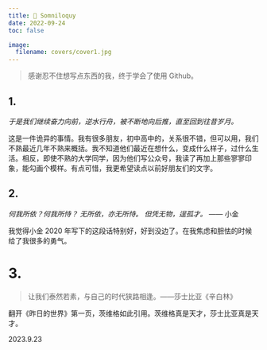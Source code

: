 ```yaml
---
title: 💭 Somniloquy
date: 2022-09-24
toc: false

image:
  filename: covers/cover1.jpg
---
```


> 感谢忍不住想写点东西的我，终于学会了使用 Github。

## 1. 

*于是我们继续奋力向前，逆水行舟，被不断地向后推，直至回到往昔岁月。*

这是一件诡异的事情。我有很多朋友，初中高中的，关系很不错，但可以用，我们不熟最近几年不熟来概括。我不知道他们最近在想什么，变成什么样子，过什么生活。相反，即使不熟的大学同学，因为他们写公众号，我读了再加上那些寥寥印象，能勾画个模样。有点可惜，我更希望读点以前好朋友们的文字。

## 2. 

*何我所依？何我所恃？*
*无所依，亦无所恃。*
*但凭无物，逞孤才。* —— 小金

我觉得小金 2020 年写下的这段话特别好，好到没边了。在我焦虑和胆怯的时候给了我很多的勇气。

# 3. 

> 让我们泰然若素，与自己的时代狭路相逢。——莎士比亚《辛白林》

翻开《昨日的世界》第一页，茨维格如此引用。茨维格真是天才，莎士比亚真是天才。

2023.9.23